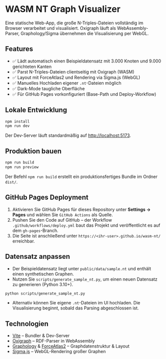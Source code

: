 # WASM NT Graph Visualizer

Eine statische Web-App, die große N-Triples-Dateien vollständig im Browser verarbeitet und visualisiert. Oxigraph läuft als WebAssembly-Parser, Graphology/Sigma übernehmen die Visualisierung per WebGL.

## Features

- ✅ Lädt automatisch einen Beispieldatensatz mit 3.000 Knoten und 9.000 gerichteten Kanten
- ✅ Parst N-Triples-Dateien clientseitig mit Oxigraph (WASM)
- ✅ Layout mit ForceAtlas2 und Rendering via Sigma.js (WebGL)
- ✅ Manuelles Hochladen eigener `.nt`-Dateien möglich
- ✅ Dark-Mode taugliche Oberfläche
- ✅ Für GitHub Pages vorkonfiguriert (Base-Path und Deploy-Workflow)

## Lokale Entwicklung

```bash
npm install
npm run dev
```

Der Dev-Server läuft standardmäßig auf [http://localhost:5173](http://localhost:5173).

## Produktion bauen

```bash
npm run build
npm run preview
```

Der Befehl `npm run build` erstellt ein produktionsfertiges Bundle im Ordner `dist/`.

## GitHub Pages Deployment

1. Aktivieren Sie GitHub Pages für dieses Repository unter **Settings → Pages** und wählen Sie `GitHub Actions` als Quelle.
2. Pushen Sie den Code auf GitHub – der Workflow `.github/workflows/deploy.yml` baut das Projekt und veröffentlicht es auf dem `gh-pages`-Branch.
3. Die Seite ist anschließend unter `https://<ihr-user>.github.io/wasm-nt/` erreichbar.

## Datensatz anpassen

- Der Beispieldatensatz liegt unter `public/data/sample.nt` und enthält einen synthetischen Graphen.
- Nutzen Sie `scripts/generate_sample_nt.py`, um einen neuen Datensatz zu generieren (Python 3.10+).

```bash
python scripts/generate_sample_nt.py
```

- Alternativ können Sie eigene `.nt`-Dateien im UI hochladen. Die Visualisierung beginnt, sobald das Parsing abgeschlossen ist.

## Technologien

- [Vite](https://vitejs.dev) – Bundler & Dev-Server
- [Oxigraph](https://github.com/oxigraph/oxigraph) – RDF-Parser in WebAssembly
- [Graphology](https://graphology.github.io/) & [ForceAtlas2](https://github.com/graphology/graphology-layout-forceatlas2) – Graphdatenstruktur & Layout
- [Sigma.js](https://github.com/jacomyal/sigma.js) – WebGL-Rendering großer Graphen
